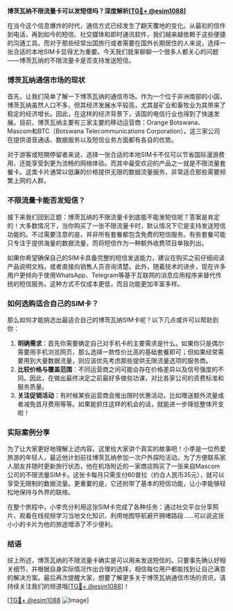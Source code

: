 **博茨瓦纳不限流量卡可以发短信吗？深度解析[[TG💪+ @esim1088](https://t.me/s/esim1088)]**

在当今这个信息爆炸的时代，通信方式已经发生了翻天覆地的变化。从最初的信件到电话，再到如今的短信、社交媒体和即时通讯软件，我们越来越依赖于这些便捷的沟通工具。而对于那些经常出国旅行或者需要在国外长期居住的人来说，选择一张合适的本地SIM卡显得尤为重要。今天我们就来聊聊一个很多人都关心的问题——博茨瓦纳的不限流量卡是否支持发送短信。

### 博茨瓦纳通信市场的现状

首先，让我们简单了解一下博茨瓦纳的通信市场。作为一个位于非洲南部的小国，博茨瓦纳虽然人口不多，但其经济发展水平较高，尤其是矿业和畜牧业为其带来了稳定的经济增长。因此，在这样的经济背景下，该国的电信行业也得到了快速发展。目前，博茨瓦纳主要有三家主要的移动运营商：Orange Botswana、Mascom和BTC（Botswana Telecommunications Corporation）。这三家公司在提供语音通话、数据服务以及短信业务方面都有各自的优势。

对于游客或短期停留者来说，选择一张合适的本地SIM卡不仅可以节省国际漫游费用，还能享受到更为流畅的网络体验。而其中最受欢迎的产品之一就是不限流量套餐卡。这类卡片通常以低廉的价格提供无限的数据流量服务，非常适合那些需要频繁上网的人群。

### 不限流量卡能否发短信？

接下来我们回到正题：博茨瓦纳的不限流量卡到底能不能发短信呢？答案是肯定的！大多数情况下，当你购买了一张不限流量卡时，默认情况下它是支持发送短信功能的。不过需要注意的是，并非所有套餐都包含免费的短信服务。有些套餐可能只专注于提供海量的数据流量，而将短信作为一种额外收费项目单独列出。

如果你希望确保自己的SIM卡具备完整的短信发送能力，建议在购买之前仔细阅读产品说明文档，或者直接向销售人员咨询清楚。此外，随着技术的进步，现在许多用户更倾向于使用WhatsApp、Telegram等基于互联网的消息应用程序来替代传统的短信服务。这种方式不仅成本更低，而且功能更加丰富多样。

### 如何选购适合自己的SIM卡？

那么如何才能挑选出最适合自己的博茨瓦纳SIM卡呢？以下几点或许可以帮助到你：

1. **明确需求**：首先你需要确定自己对手机卡的主要需求是什么。如果你只是偶尔需要用手机浏览网页，那么选择一款性价比高的基础套餐即可；但如果经常需要用到大量数据流量，则应该优先考虑那些提供无限流量选项的服务商。
2. **比较价格与覆盖范围**：不同运营商之间可能会存在价格差异以及信号强度的不同。因此，在做出最终决定之前最好多做些功课，对比各家公司的资费标准和服务质量。
3. **关注促销活动**：有时候某些运营商会推出限时优惠活动，比如赠送额外流量或者减免首月费用等等。如果能抓住这样的机会的话，就能进一步降低整体开支啦！

### 实际案例分享

为了让大家更好地理解上述内容，这里给大家讲个真实的故事吧！小李是一位热爱旅游的年轻人，最近他计划前往博茨瓦纳参加一次户外探险活动。为了方便联系家人朋友并随时更新旅行状态，他在机场附近的一家商店购买了一张来自Mascom公司的不限流量SIM卡。这张卡每月只需支付60普拉（约合人民币35元），就可以享受无限制的数据流量。更重要的是，它还附带了基本的短信功能，让小李能够轻松地保持与外界的联络。

在整个旅程中，小李充分利用这张SIM卡完成了各种任务：通过社交平台分享照片、观看在线视频学习当地文化知识、利用地图导航避开拥堵路段……可以说这张小小的卡片为他的旅途增添了不少便利。

### 结语

综上所述，博茨瓦纳的不限流量卡确实是可以用来发送短信的。只要事先确认好相关细节，并根据自身实际情况作出合理的选择，相信每位用户都能找到让自己满意的解决方案。最后再次提醒大家，想要了解更多关于博茨瓦纳通信市场的资讯，请持续关注我们的频道哦[[TG💪+ @esim1088](https://t.me/s/esim1088)]！

[[TG💪+ @esim1088](https://t.me/s/esim1088) ![Image](https://i.postimg.cc/4NQfJmqS/Snipaste-2025-05-13-00-14-12.png)]